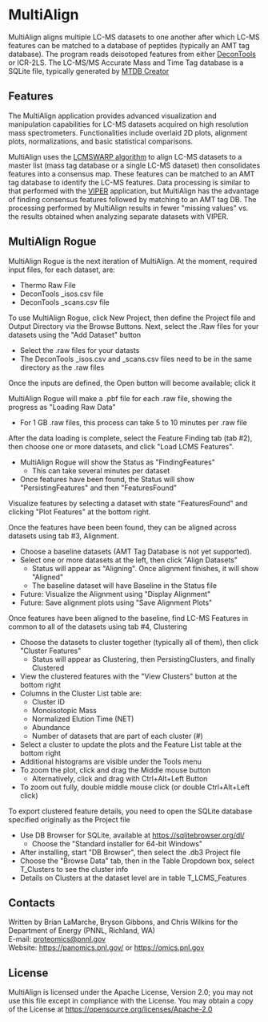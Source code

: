 # MultiAlign

MultiAlign aligns multiple LC-MS datasets to one another after which LC-MS 
features can be matched to a database of peptides (typically an 
AMT tag database).  The program reads deisotoped features from either
[DeconTools](https://github.com/PNNL-Comp-Mass-Spec/DeconTools/releases) or ICR-2LS.
The LC-MS/MS Accurate Mass and Time Tag database 
is a SQLite file, typically generated by [MTDB Creator](https://github.com/PNNL-Comp-Mass-Spec/MTDB-Creator/releases)

## Features

The MultiAlign application provides advanced visualization and manipulation 
capabilities for LC-MS datasets acquired on high resolution mass 
spectrometers. Functionalities include overlaid 2D plots, alignment plots, 
normalizations, and basic statistical comparisons. 

MultiAlign uses the [LCMSWARP algorithm](https://github.com/PNNL-Comp-Mass-Spec/MultiAlign/tree/master/src/Library/MultiAlignCore/Algorithms/Alignment/LcmsWarp)
to align LC-MS datasets to a master list (mass tag database or a single LC-MS dataset) 
then consolidates features into a consensus map. 
These features can be matched to an AMT tag database to identify the LC-MS 
features. Data processing is similar to that performed with the [VIPER](https://github.com/PNNL-Comp-Mass-Spec/VIPER)
application, but MultiAlign has the advantage of finding consensus features 
followed by matching to an AMT tag DB. The processing performed by MultiAlign 
results in fewer "missing values" vs. the results obtained when analyzing 
separate datasets with VIPER.

## MultiAlign Rogue

MultiAlign Rogue is the next iteration of MultiAlign. At the moment, required input files, for each dataset, are:
* Thermo Raw File
* DeconTools _isos.csv file
* DeconTools _scans.csv file

To use MultiAlign Rogue, click New Project, then define the Project file and Output Directory via the Browse Buttons.
Next, select the .Raw files for your datasets using the "Add Dataset" button
* Select the .raw files for your datasts
* The DeconTools _isos.csv and _scans.csv files need to be in the same directory as the .raw files

Once the inputs are defined, the Open button will become available; click it

MultiAlign Rogue will make a .pbf file for each .raw file, showing the progress as "Loading Raw Data"
* For 1 GB .raw files, this process can take 5 to 10 minutes per .raw file

After the data loading is complete, select the Feature Finding tab (tab #2), then choose one or more datasets, and click "Load LCMS Features".
* MultiAlign Rogue will show the Status as "FindingFeatures"
  * This can take several minutes per dataset
* Once features have been found, the Status will show "PersistingFeatures" and then "FeaturesFound"

Visualize features by selecting a dataset with state "FeaturesFound" and clicking "Plot Features" at the bottom right.

Once the features have been been found, they can be aligned across datasets using tab #3, Alignment.
* Choose a baseline datasets (AMT Tag Database is not yet supported).
* Select one or more datasets at the left, then click "Align Datasets"
  * Status will appear as "Aligning".  Once alignment finishes, it will show "Aligned"
  * The baseline dataset will have Baseline in the Status file
* Future: Visualize the Alignment using "Display Alignment"
* Future: Save alignment plots using "Save Alignment Plots"

Once features have been aligned to the baseline, find LC-MS Features in common to all of the datasets using tab #4, Clustering
* Choose the datasets to cluster together (typically all of them), then click "Cluster Features"
  * Status will appear as Clustering, then PersistingClusters, and finally Clustered
* View the clustered features with the "View Clusters" button at the bottom right
* Columns in the Cluster List table are:
  * Cluster ID
  * Monoisotopic Mass
  * Normalized Elution Time (NET)
  * Abundance
  * Number of datasets that are part of each cluster (#)
* Select a cluster to update the plots and the Feature List table at the bottom right
* Additional histograms are visible under the Tools menu
* To zoom the plot, click and drag the Middle mouse button
  * Alternatively, click and drag with Ctrl+Alt+Left Button
* To zoom out fully, double middle mouse click (or double Ctrl+Alt+Left click)

To export clustered feature details, you need to open the SQLite database specified originally as the Project file
* Use DB Browser for SQLite, available at https://sqlitebrowser.org/dl/
  * Choose the "Standard installer for 64-bit Windows"
* After installing, start "DB Browser", then select the .db3 Project file
* Choose the "Browse Data" tab, then in the Table Dropdown box, select T_Clusters to see the cluster info
* Details on Clusters at the dataset level are in table T_LCMS_Features

## Contacts

Written by Brian LaMarche, Bryson Gibbons, and Chris Wilkins for the Department of Energy (PNNL, Richland, WA) \
E-mail: proteomics@pnnl.gov \
Website: https://panomics.pnl.gov/ or https://omics.pnl.gov

## License

MultiAlign is licensed under the Apache License, Version 2.0; 
you may not use this file except in compliance with the License.  You may obtain 
a copy of the License at https://opensource.org/licenses/Apache-2.0
